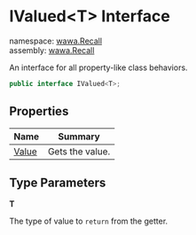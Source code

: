 # IValued\<T\> Interface

namespace: [wawa\.Recall](../wawa.Recall.md)<br />
assembly: [wawa\.Recall](../../wawa.Recall.md)

An interface for all property\-like class behaviors\.

```csharp
public interface IValued<T>;
```

## Properties

| Name | Summary |
|------|---------|
| [Value](./IValued\`1/Value.md) | Gets the value\. |

## Type Parameters

__T__

The type of value to `return` from the getter\.

